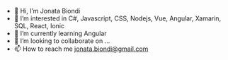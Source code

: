- 👋 Hi, I’m Jonata Biondi 
- 👀 I’m interested in C#, Javascript, CSS, Nodejs, Vue, Angular, Xamarin, SQL, React, Ionic
- 🌱 I’m currently learning Angular
- 💞️ I’m looking to collaborate on ...
- 📫 How to reach me jonata.biondi@gmail.com

<!---
JonataB/JonataB is a ✨ special ✨ repository because its `README.md` (this file) appears on your GitHub profile.
You can click the Preview link to take a look at your changes.
--->
